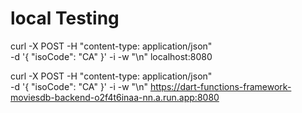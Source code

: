 # local Testing

curl -X POST -H "content-type: application/json" \
  -d '{ "isoCode": "CA" }' -i -w "\n" localhost:8080

curl -X POST -H "content-type: application/json" \
  -d '{ "isoCode": "CA" }' -i -w "\n" https://dart-functions-framework-moviesdb-backend-o2f4t6inaa-nn.a.run.app:8080